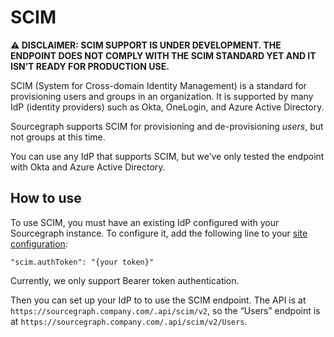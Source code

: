 # SCIM

**⚠️ DISCLAIMER: SCIM SUPPORT IS UNDER DEVELOPMENT. THE ENDPOINT DOES NOT COMPLY WITH THE SCIM STANDARD YET AND IT ISN’T READY FOR PRODUCTION USE.**

SCIM (System for Cross-domain Identity Management) is a standard for provisioning users and groups in an organization. It is supported by many IdP (identity providers) such as Okta, OneLogin, and Azure Active Directory.

Sourcegraph supports SCIM for provisioning and de-provisioning _users_, but not groups at this time.

You can use any IdP that supports SCIM, but we’ve only tested the endpoint with Okta and Azure Active Directory.

## How to use

To use SCIM, you must have an existing IdP configured with your Sourcegraph instance.
To configure it, add the following line to your [site configuration](config/site_config.md):

```
"scim.authToken": "{your token}"
```

Currently, we only support Bearer token authentication.

Then you can set up your IdP to to use the SCIM endpoint. The API is at `https://sourcegraph.company.com/.api/scim/v2`, so the “Users” endpoint is at `https://sourcegraph.company.com/.api/scim/v2/Users`.

